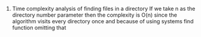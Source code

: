 1. Time complexity analysis of finding files in a directory
 If we take n as the directory number parameter then the complexity is O(n) since the algorithm visits every directory once and because of using systems find function omitting that 
